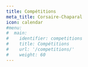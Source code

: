 ```yaml
---
title: Compétitions
meta_title: Corsaire-Chaparal
icon: calendar
#menu:
#  main:
#    identifier: competitions
#    title: Compétitions
#    url: '/competitions/'
#    weight: 60
---
```

